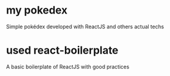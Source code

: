# my pokedex

Simple pokédex developed with ReactJS and others actual techs

# used react-boilerplate

A basic boilerplate of ReactJS with good practices
